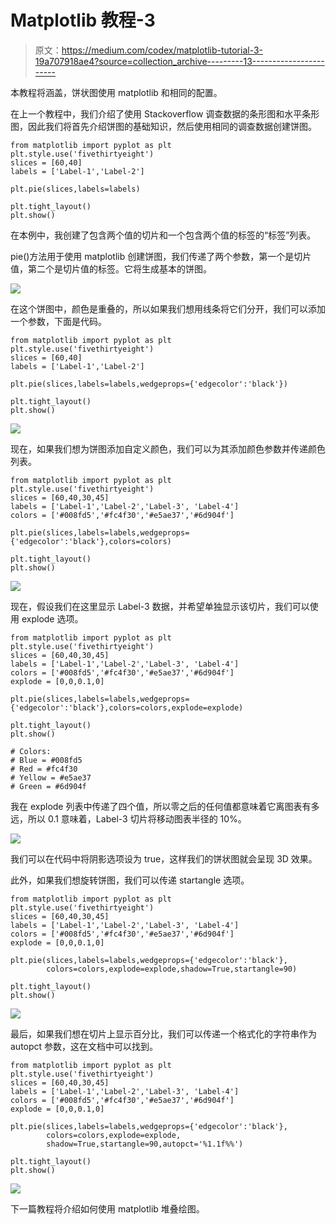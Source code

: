 # Matplotlib 教程-3

> 原文：<https://medium.com/codex/matplotlib-tutorial-3-19a707918ae4?source=collection_archive---------13----------------------->

本教程将涵盖，饼状图使用 matplotlib 和相同的配置。

在上一个教程中，我们介绍了使用 Stackoverflow 调查数据的条形图和水平条形图，因此我们将首先介绍饼图的基础知识，然后使用相同的调查数据创建饼图。

```
from matplotlib import pyplot as plt
plt.style.use('fivethirtyeight')
slices = [60,40]
labels = ['Label-1','Label-2']

plt.pie(slices,labels=labels)

plt.tight_layout()
plt.show()
```

在本例中，我创建了包含两个值的切片和一个包含两个值的标签的“标签”列表。

pie()方法用于使用 matplotlib 创建饼图，我们传递了两个参数，第一个是切片值，第二个是切片值的标签。它将生成基本的饼图。

![](img/0e7e30baea9e6e608d2d6718b8fd1785.png)

在这个饼图中，颜色是重叠的，所以如果我们想用线条将它们分开，我们可以添加一个参数，下面是代码。

```
from matplotlib import pyplot as plt
plt.style.use('fivethirtyeight')
slices = [60,40]
labels = ['Label-1','Label-2']

plt.pie(slices,labels=labels,wedgeprops={'edgecolor':'black'})

plt.tight_layout()
plt.show()
```

![](img/a60cfee9d7996f9270db09e8bb290747.png)

现在，如果我们想为饼图添加自定义颜色，我们可以为其添加颜色参数并传递颜色列表。

```
from matplotlib import pyplot as plt
plt.style.use('fivethirtyeight')
slices = [60,40,30,45]
labels = ['Label-1','Label-2','Label-3', 'Label-4']
colors = ['#008fd5','#fc4f30','#e5ae37','#6d904f']

plt.pie(slices,labels=labels,wedgeprops={'edgecolor':'black'},colors=colors)

plt.tight_layout()
plt.show()
```

![](img/9a842afd8cfe4a58823009fe37b7581f.png)

现在，假设我们在这里显示 Label-3 数据，并希望单独显示该切片，我们可以使用 explode 选项。

```
from matplotlib import pyplot as plt
plt.style.use('fivethirtyeight')
slices = [60,40,30,45]
labels = ['Label-1','Label-2','Label-3', 'Label-4']
colors = ['#008fd5','#fc4f30','#e5ae37','#6d904f']
explode = [0,0,0.1,0]

plt.pie(slices,labels=labels,wedgeprops={'edgecolor':'black'},colors=colors,explode=explode)

plt.tight_layout()
plt.show()

# Colors:
# Blue = #008fd5
# Red = #fc4f30
# Yellow = #e5ae37
# Green = #6d904f
```

我在 explode 列表中传递了四个值，所以零之后的任何值都意味着它离图表有多远，所以 0.1 意味着，Label-3 切片将移动图表半径的 10%。

![](img/22a4b0392b934631f6bd3ca84b8e8c67.png)

我们可以在代码中将阴影选项设为 true，这样我们的饼状图就会呈现 3D 效果。

此外，如果我们想旋转饼图，我们可以传递 startangle 选项。

```
from matplotlib import pyplot as plt
plt.style.use('fivethirtyeight')
slices = [60,40,30,45]
labels = ['Label-1','Label-2','Label-3', 'Label-4']
colors = ['#008fd5','#fc4f30','#e5ae37','#6d904f']
explode = [0,0,0.1,0]

plt.pie(slices,labels=labels,wedgeprops={'edgecolor':'black'},
        colors=colors,explode=explode,shadow=True,startangle=90)

plt.tight_layout()
plt.show() 
```

![](img/467b8e9ebd24405b42c1074256025185.png)

最后，如果我们想在切片上显示百分比，我们可以传递一个格式化的字符串作为 autopct 参数，这在文档中可以找到。

```
from matplotlib import pyplot as plt
plt.style.use('fivethirtyeight')
slices = [60,40,30,45]
labels = ['Label-1','Label-2','Label-3', 'Label-4']
colors = ['#008fd5','#fc4f30','#e5ae37','#6d904f']
explode = [0,0,0.1,0]

plt.pie(slices,labels=labels,wedgeprops={'edgecolor':'black'},
        colors=colors,explode=explode,
        shadow=True,startangle=90,autopct='%1.1f%%')

plt.tight_layout()
plt.show() 
```

![](img/ac420403a329a858d8c733fd5d720421.png)

下一篇教程将介绍如何使用 matplotlib 堆叠绘图。